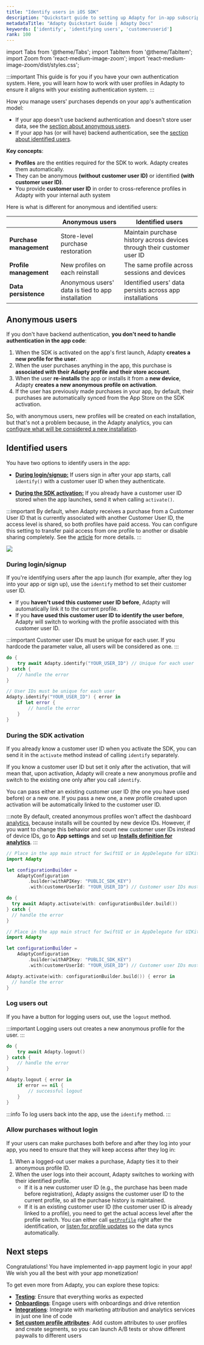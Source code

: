 ```yaml
---
title: "Identify users in iOS SDK"
description: "Quickstart guide to setting up Adapty for in-app subscription management."
metadataTitle: "Adapty Quickstart Guide | Adapty Docs"
keywords: ['identify', 'identifying users', 'customeruserid']
rank: 100
---
```

import Tabs from '@theme/Tabs';
import TabItem from '@theme/TabItem';
import Zoom from 'react-medium-image-zoom';
import 'react-medium-image-zoom/dist/styles.css';

:::important
This guide is for you if you have your own authentication system. Here, you will learn how to work with user profiles in Adapty to ensure it aligns with your existing authentication system.
:::

How you manage users' purchases depends on your app's authentication model:
- If your app doesn't use backend authentication and doesn't store user data, see the [section about anonymous users](#anonymous-users).
- If your app has (or will have) backend authentication, see the [section about identified users](#identified-users).

**Key concepts**:
- **Profiles** are the entities required for the SDK to work. Adapty creates them automatically. 
- They can be anonymous **(without customer user ID)** or identified **(with customer user ID)**. 
- You provide **customer user ID** in order to cross-reference profiles in Adapty with your internal auth system

Here is what is different for anonymous and identified users:

|                         | Anonymous users                                   | Identified users                                                        |
|-------------------------|---------------------------------------------------|-------------------------------------------------------------------------|
| **Purchase management** | Store-level purchase restoration                  | Maintain purchase history across devices through their customer user ID |
| **Profile management**  | New profiles on each reinstall                    | The same profile across sessions and devices                            |
| **Data persistence**    | Anonymous users' data is tied to app installation | Identified users' data persists across app installations                |


## Anonymous users

If you don't have backend authentication, **you don't need to handle authentication in the app code**:

1. When the SDK is activated on the app's first launch, Adapty **creates a new profile for the user**.
2. When the user purchases anything in the app, this purchase is **associated with their Adapty profile and their store account**.
3. When the user **re-installs** the app or installs it from a **new device**, Adapty **creates a new anonymous profile on activation**.
4. If the user has previously made purchases in your app, by default, their purchases are automatically synced from the App Store on the SDK activation.

So, with anonymous users, new profiles will be created on each installation, but that's not a problem because, in the Adapty analytics, you can [configure what will be considered a new installation](general#4-installs-definition-for-analytics). 

## Identified users

You have two options to identify users in the app:

- [**During login/signup:**](#during-loginsignup) If users sign in after your app starts, call `identify()` with a customer user ID when they authenticate.

- [**During the SDK activation:**](#during-the-sdk-activation) If you already have a customer user ID stored when the app launches, send it when calling `activate()`.

:::important
By default, when Adapty receives a purchase from a Customer User ID that is currently associated with another Customer User ID, the access level is shared, so both profiles have paid access. You can configure this setting to transfer paid access from one profile to another or disable sharing completely. See the [article](general#6-sharing-purchases-between-user-accounts) for more details. 
:::

<Zoom>
  <img src={require('./img/identify-diagram.webp').default}
  style={{
    border: '1px solid #727272', /* border width and color */
    width: '700px', /* image width */
    display: 'block', /* for alignment */
    margin: '0 auto' /* center alignment */
  }}
/>
</Zoom>


### During login/signup

If you're identifying users after the app launch (for example, after they log into your app or sign up), use the `identify` method to set their customer user ID. 

- If you **haven't used this customer user ID before**, Adapty will automatically link it to the current profile. 
- If you **have used this customer user ID to identify the user before**, Adapty will switch to working with the profile associated with this customer user ID.

:::important
Customer user IDs must be unique for each user. If you hardcode the parameter value, all users will be considered as one.
:::

<Tabs groupId="current-os" queryString>
<TabItem value="swift" label="Swift" default>

```swift showLineNumbers
do {
    try await Adapty.identify("YOUR_USER_ID") // Unique for each user
} catch {
    // handle the error
}
```
</TabItem>
<TabItem value="swift-callback" label="Swift-Callback" default>

```swift showLineNumbers
// User IDs must be unique for each user
Adapty.identify("YOUR_USER_ID") { error in
    if let error {
        // handle the error
    }
}
```
</TabItem>
</Tabs>

### During the SDK activation

If you already know a customer user ID when you activate the SDK, you can send it in the `activate` method instead of calling `identify` separately. 

If you know a customer user ID but set it only after the activation, that will mean that, upon activation, Adapty will create a new anonymous profile and switch to the existing one only after you call `identify`.

You can pass either an existing customer user ID (the one you have used before) or a new one. If you pass a new one, a new profile created upon activation will be automatically linked to the customer user ID.

:::note
By default, created anonymous profiles won't affect the dashboard [analytics](analytics-charts.md), because installs will be counted by new device IDs. However, if you want to change this behavior and count new customer user IDs instead of device IDs, go to **App settings** and set up [**Installs definition for analytics**](general#4-installs-definition-for-analytics).
:::

<Tabs groupId="current-os" queryString>
<TabItem value="swift" label="Swift" default>

```swift showLineNumbers
// Place in the app main struct for SwiftUI or in AppDelegate for UIKit
import Adapty

let configurationBuilder =
    AdaptyConfiguration
        .builder(withAPIKey: "PUBLIC_SDK_KEY")
        .with(customerUserId: "YOUR_USER_ID") // Customer user IDs must be unique for each user. If you hardcode the parameter value, all users will be considered as one.

do {
  try await Adapty.activate(with: configurationBuilder.build())
} catch {
  // handle the error
}
```
</TabItem>

<TabItem value="swift-callback" label="Swift-Callback" default>

```swift showLineNumbers
// Place in the app main struct for SwiftUI or in AppDelegate for UIKit
import Adapty

let configurationBuilder =
    AdaptyConfiguration
        .builder(withAPIKey: "PUBLIC_SDK_KEY")
        .with(customerUserId: "YOUR_USER_ID") // Customer user IDs must be unique for each user. If you hardcode the parameter value, all users will be considered as one.

Adapty.activate(with: configurationBuilder.build()) { error in
  // handle the error
}
```

</TabItem>

</Tabs>


### Log users out

If you have a button for logging users out, use the `logout` method. 

:::important
Logging users out creates a new anonymous profile for the user.
:::

<Tabs groupId="current-os" queryString>
<TabItem value="swift" label="Swift" default>

```swift showLineNumbers
do {
    try await Adapty.logout()
} catch {
    // handle the error
}
```
</TabItem>
<TabItem value="swift-callback" label="Swift-Callback" default>

```swift showLineNumbers
Adapty.logout { error in
    if error == nil {
        // successful logout
    }
}
```
</TabItem>
</Tabs>

:::info
To log users back into the app, use the `identify` method.
:::

### Allow purchases without login

If your users can make purchases both before and after they log into your app, you need to ensure that they will keep access after they log in:

1. When a logged-out user makes a purchase, Adapty ties it to their anonymous profile ID.
2. When the user logs into their account, Adapty switches to working with their identified profile.
    - If it is a new customer user ID (e.g., the purchase has been made before registration), Adapty assigns the customer user ID to the current profile, so all the purchase history is maintained.
    - If it is an existing customer user ID (the customer user ID is already linked to a profile), you need to get the actual access level after the profile switch. You can either call [`getProfile`](ios-check-subscription-status.md) right after the identification, or [listen for profile updates](ios-check-subscription-status.md) so the data syncs automatically.

## Next steps

Congratulations! You have implemented in-app payment logic in your app! We wish you all the best with your app monetization!

To get even more from Adapty, you can explore these topics:
- [**Testing**](testing-purchases-ios.md): Ensure that everything works as expected
- [**Onboardings**](ios-onboardings.md): Engage users with onboardings and drive retention
- [**Integrations**](configuration.md): Integrate with marketing attribution and analytics services in just one line of code
- [**Set custom profile attributes**](setting-user-attributes.md): Add custom attributes to user profiles and create segments, so you can launch A/B tests or show different paywalls to different users
